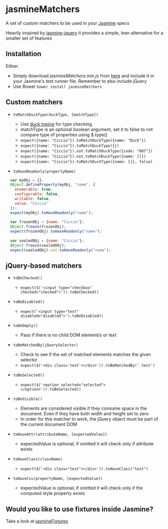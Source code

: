 # jasmineMatchers

A set of custom matchers to be used in your [Jasmine](http://jasmine.github.io/) specs

Heavily inspired by [jasmine-jquery](https://github.com/velesin/jasmine-jquery) it provides a simple, lean alternative for a smaller set of features

## Installation

Either:

- Simply download _jasmineMatchers.min.js_ from [here](https://raw.github.com/MassimoFoti/jasmineMatchers/master/dist/jasmineMatchers.min.js) and include it in your Jasmine's test runner file. Remember to also include jQuery
- Use Bower ```bower install jasmineMatchers```

## Custom matchers

- `toMatchDuckType(duckType, [matchType])`
  - Use [duck typing](https://en.wikipedia.org/wiki/Duck_typing) for type checking
  - matchType is an optional boolean argument, set it to false to not compare type of properties using $.type()
  - `expect({name: "Ciccio"}).toMatchDuckType({name: "Duck"})`
  - `expect({name: "Ciccio"}).toMatchDuckType({})`
  - `expect({name: "Ciccio"}).not.toMatchDuckType({code: "007"})`
  - `expect({name: "Ciccio"}).not.toMatchDuckType({name: []})`
  - `expect({name: "Ciccio"}).toMatchDuckType({name: []}, false)`
  
- `toHaveReadonly(propertyName)`
```javascript
  var myObj = {};
  Object.defineProperty(myObj, "name", {
    enumerable: true,
    configurable: false,
    writable: false,
    value: "Ciccio"
  });
  expect(myObj).toHaveReadonly("name");
  
  var frozenObj = {name: "Ciccio"};
  Object.freeze(frozenObj);
  expect(frozenObj).toHaveReadonly("name");
  
  var sealedObj = {name: "Ciccio"};
  Object.freeze(sealedObj);
  expect(sealedObj).not.toHaveReadonly("name"); 
```   

## jQuery-based matchers

- `toBeChecked()`
  - `expect($('<input type="checkbox" checked="checked">')).toBeChecked()`

- `toBeDisabled()`
  - `expect('<input type="text" disabled="disabled">').toBeDisabled()`

- `toBeEmpty()`
  - Pass if there is no child DOM element/s or text

- `toBeMatchedBy(jQuerySelector)`
  - Check to see if the set of matched elements matches the given selector
  - `expect($('<div class='test'></div>')).toBeMatchedBy('.test')`

- `toBeSelected()`
  - `expect($('<option selected="selected"></option>')).toBeSelected()`

- `toBeVisible()`
  - Elements are considered visible if they consume space in the document. Even if they have both width and height set to zero
  - In order for this matcher to work, the jQuery object must be part of the current document DOM

- `toHaveAttr(attributeName, [expectedValue])`
  - expectedValue is optional, if omitted it will check only if attribute exists

- `toHaveClass(className)`
  - `expect($('<div class="test"></div>')).toHaveClass("test")`
  
- `toHaveCss(propertyName, [expectedValue])`
  - expectedValue is optional, if omitted it will check only if the computed style property exists

## Would you like to use fixtures inside Jasmine?

Take a look at [jasmineFixtures](https://github.com/MassimoFoti/jasmineFixtures````)